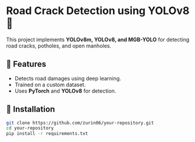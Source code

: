 # Road Crack Detection using YOLOv8 🚧

This project implements **YOLOv8m, YOLOv8, and MGB-YOLO** for detecting road cracks, potholes, and open manholes.

## 📌 Features
- Detects road damages using deep learning.
- Trained on a custom dataset.
- Uses **PyTorch** and **YOLOv8** for detection.

## 🚀 Installation
```bash
git clone https://github.com/zurin06/your-repository.git
cd your-repository
pip install -r requirements.txt
